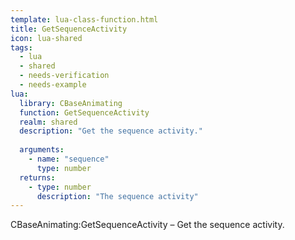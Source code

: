 ```yaml
---
template: lua-class-function.html
title: GetSequenceActivity
icon: lua-shared
tags:
  - lua
  - shared
  - needs-verification
  - needs-example
lua:
  library: CBaseAnimating
  function: GetSequenceActivity
  realm: shared
  description: "Get the sequence activity."
  
  arguments:
    - name: "sequence"
      type: number
  returns:
    - type: number
      description: "The sequence activity"
---
```


<div class="lua__search__keywords">
CBaseAnimating:GetSequenceActivity &#x2013; Get the sequence activity.
</div>
